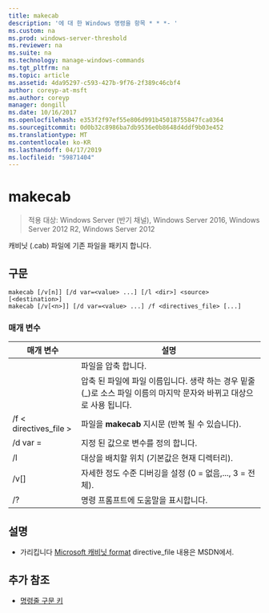 ```yaml
---
title: makecab
description: '에 대 한 Windows 명령을 항목 * * *- '
ms.custom: na
ms.prod: windows-server-threshold
ms.reviewer: na
ms.suite: na
ms.technology: manage-windows-commands
ms.tgt_pltfrm: na
ms.topic: article
ms.assetid: 4da95297-c593-427b-9f76-2f389c46cbf4
author: coreyp-at-msft
ms.author: coreyp
manager: dongill
ms.date: 10/16/2017
ms.openlocfilehash: e353f2f97ef55e806d991b45018755847fca0364
ms.sourcegitcommit: 0d0b32c8986ba7db9536e0b8648d4ddf9b03e452
ms.translationtype: MT
ms.contentlocale: ko-KR
ms.lasthandoff: 04/17/2019
ms.locfileid: "59871404"
---
```

# <a name="makecab"></a>makecab

>적용 대상: Windows Server (반기 채널), Windows Server 2016, Windows Server 2012 R2, Windows Server 2012

캐비닛 (.cab) 파일에 기존 파일을 패키지 합니다.
## <a name="syntax"></a>구문
```
makecab [/v[n]] [/d var=<value> ...] [/l <dir>] <source> [<destination>]
makecab [/v[<n>]] [/d var=<value> ...] /f <directives_file> [...]
```
### <a name="parameters"></a>매개 변수
|매개 변수|설명|
|-------|--------|
|<source>|파일을 압축 합니다.|
|<destination>|압축 된 파일에 파일 이름입니다. 생략 하는 경우 밑줄 (_)로 소스 파일 이름의 마지막 문자와 바뀌고 대상으로 사용 됩니다.|
|/f < directives_file >|파일을 **makecab** 지시문 (반복 될 수 있습니다).|
|/d var =<value>|지정 된 값으로 변수를 정의 합니다.|
|/l <dir>|대상을 배치할 위치 (기본값은 현재 디렉터리).|
|/v[<n>]|자세한 정도 수준 디버깅을 설정 (0 = 없음,..., 3 = 전체).|
|/?|명령 프롬프트에 도움말을 표시합니다.|
## <a name="remarks"></a>설명
-   가리킵니다 [Microsoft 캐비닛 format](https://go.microsoft.com/fwlink/?LinkId=226852) directive_file 내용은 MSDN에서.

## <a name="additional-references"></a>추가 참조
-   [명령줄 구문 키](command-line-syntax-key.md)

